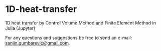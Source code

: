 # 1D-heat-transfer
1D heat transfer by Control Volume Method and Finite Element Method in Julia (Jupyter)

For any questions and suggestions be free to send an e-mail: sanjin.gumbarevic@gmail.com.
